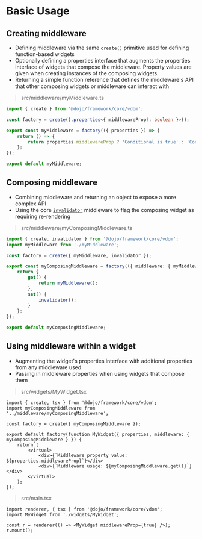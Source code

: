# Basic Usage

## Creating middleware

-   Defining middleware via the same `create()` primitive used for defining function-based widgets
-   Optionally defining a properties interface that augments the properties interface of widgets that compose the middleware. Property values are given when creating instances of the composing widgets.
-   Returning a simple function reference that defines the middleware's API that other composing widgets or middleware can interact with

> src/middleware/myMiddleware.ts

```ts
import { create } from '@dojo/framework/core/vdom';

const factory = create().properties<{ middlewareProp?: boolean }>();

export const myMiddleware = factory(({ properties }) => {
	return () => {
		return properties.middlewareProp ? 'Conditional is true' : 'Conditional is false';
	};
});

export default myMiddleware;
```

## Composing middleware

-   Combining middleware and returning an object to expose a more complex API
-   Using the core [`invalidator`](./supplemental.md#invalidator) middleware to flag the composing widget as requiring re-rendering

> src/middleware/myComposingMiddleware.ts

```ts
import { create, invalidator } from '@dojo/framework/core/vdom';
import myMiddleware from './myMiddleware';

const factory = create({ myMiddleware, invalidator });

export const myComposingMiddleware = factory(({ middleware: { myMiddleware, invalidator } }) => {
	return {
		get() {
			return myMiddleware();
		},
		set() {
			invalidator();
		}
	};
});

export default myComposingMiddleware;
```

## Using middleware within a widget

-   Augmenting the widget's properties interface with additional properties from any middleware used
-   Passing in middleware properties when using widgets that compose them

> src/widgets/MyWidget.tsx

```tsx
import { create, tsx } from '@dojo/framework/core/vdom';
import myComposingMiddleware from '../middleware/myComposingMiddleware';

const factory = create({ myComposingMiddleware });

export default factory(function MyWidget({ properties, middleware: { myComposingMiddleware } }) {
	return (
		<virtual>
			<div>{`Middleware property value: ${properties.middlewareProp}`}</div>
			<div>{`Middleware usage: ${myComposingMiddleware.get()}`}</div>
		</virtual>
	);
});
```

> src/main.tsx

```tsx
import renderer, { tsx } from '@dojo/framework/core/vdom';
import MyWidget from './widgets/MyWidget';

const r = renderer(() => <MyWidget middlewareProp={true} />);
r.mount();
```
